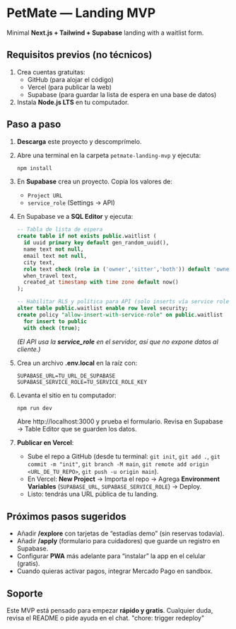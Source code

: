 # PetMate — Landing MVP

Minimal **Next.js + Tailwind + Supabase** landing with a waitlist form.

## Requisitos previos (no técnicos)
1. Crea cuentas gratuitas:
   - GitHub (para alojar el código)
   - Vercel (para publicar la web)
   - Supabase (para guardar la lista de espera en una base de datos)
2. Instala **Node.js LTS** en tu computador.

## Paso a paso
1. **Descarga** este proyecto y descomprímelo.
2. Abre una terminal en la carpeta `petmate-landing-mvp` y ejecuta:
   ```bash
   npm install
   ```
3. En **Supabase** crea un proyecto. Copia los valores de:
   - `Project URL`
   - `service_role` (Settings → API)
4. En Supabase ve a **SQL Editor** y ejecuta:
   ```sql
   -- Tabla de lista de espera
   create table if not exists public.waitlist (
     id uuid primary key default gen_random_uuid(),
     name text not null,
     email text not null,
     city text,
     role text check (role in ('owner','sitter','both')) default 'owner',
     when_travel text,
     created_at timestamp with time zone default now()
   );

   -- Habilitar RLS y política para API (solo inserts vía service role)
   alter table public.waitlist enable row level security;
   create policy "allow-insert-with-service-role" on public.waitlist
     for insert to public
     with check (true);
   ```
   *(El API usa la **service_role** en el servidor, así que no expone datos al cliente.)*

5. Crea un archivo **.env.local** en la raíz con:
   ```env
   SUPABASE_URL=TU_URL_DE_SUPABASE
   SUPABASE_SERVICE_ROLE=TU_SERVICE_ROLE_KEY
   ```

6. Levanta el sitio en tu computador:
   ```bash
   npm run dev
   ```
   Abre http://localhost:3000 y prueba el formulario. Revisa en Supabase → Table Editor que se guarden los datos.

7. **Publicar en Vercel**:
   - Sube el repo a GitHub (desde tu terminal: `git init`, `git add .`, `git commit -m "init"`, `git branch -M main`, `git remote add origin <URL_DE_TU_REPO>`, `git push -u origin main`).
   - En Vercel: **New Project** → Importa el repo → Agrega **Environment Variables** (`SUPABASE_URL`, `SUPABASE_SERVICE_ROLE`) → Deploy.
   - Listo: tendrás una URL pública de tu landing.

## Próximos pasos sugeridos
- Añadir **/explore** con tarjetas de “estadías demo” (sin reservas todavía).
- Añadir **/apply** (formulario para cuidadores) que guarde un registro en Supabase.
- Configurar **PWA** más adelante para “instalar” la app en el celular (gratis).
- Cuando quieras activar pagos, integrar Mercado Pago en sandbox.

## Soporte
Este MVP está pensado para empezar **rápido y gratis**. Cualquier duda, revisa el README o pide ayuda en el chat.
"chore: trigger redeploy" 
